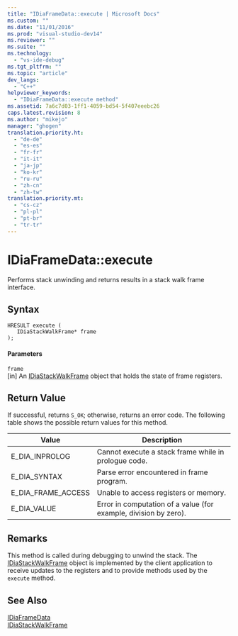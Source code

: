 ```yaml
---
title: "IDiaFrameData::execute | Microsoft Docs"
ms.custom: ""
ms.date: "11/01/2016"
ms.prod: "visual-studio-dev14"
ms.reviewer: ""
ms.suite: ""
ms.technology: 
  - "vs-ide-debug"
ms.tgt_pltfrm: ""
ms.topic: "article"
dev_langs: 
  - "C++"
helpviewer_keywords: 
  - "IDiaFrameData::execute method"
ms.assetid: 7a6c7d03-1ff1-4059-bd54-5f407eeebc26
caps.latest.revision: 8
ms.author: "mikejo"
manager: "ghogen"
translation.priority.ht: 
  - "de-de"
  - "es-es"
  - "fr-fr"
  - "it-it"
  - "ja-jp"
  - "ko-kr"
  - "ru-ru"
  - "zh-cn"
  - "zh-tw"
translation.priority.mt: 
  - "cs-cz"
  - "pl-pl"
  - "pt-br"
  - "tr-tr"
---
```

# IDiaFrameData::execute
Performs stack unwinding and returns results in a stack walk frame interface.  
  
## Syntax  
  
```cpp#  
HRESULT execute (   
   IDiaStackWalkFrame* frame  
);  
```  
  
#### Parameters  
 `frame`  
 [in] An [IDiaStackWalkFrame](../../debugger/debug-interface-access/idiastackwalkframe.md) object that holds the state of frame registers.  
  
## Return Value  
 If successful, returns `S_OK`; otherwise, returns an error code. The following table shows the possible return values for this method.  
  
|Value|Description|  
|-----------|-----------------|  
|E_DIA_INPROLOG|Cannot execute a stack frame while in prologue code.|  
|E_DIA_SYNTAX|Parse error encountered in frame program.|  
|E_DIA_FRAME_ACCESS|Unable to access registers or memory.|  
|E_DIA_VALUE|Error in computation of a value (for example, division by zero).|  
  
## Remarks  
 This method is called during debugging to unwind the stack. The [IDiaStackWalkFrame](../../debugger/debug-interface-access/idiastackwalkframe.md) object is implemented by the client application to receive updates to the registers and to provide methods used by the `execute` method.  
  
## See Also  
 [IDiaFrameData](../../debugger/debug-interface-access/idiaframedata.md)   
 [IDiaStackWalkFrame](../../debugger/debug-interface-access/idiastackwalkframe.md)